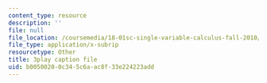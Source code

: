 ```yaml
---
content_type: resource
description: ''
file: null
file_location: /coursemedia/18-01sc-single-variable-calculus-fall-2010/b00500200c345c6aac8f33e224223add_ryLdyDrBfvI.vtt
file_type: application/x-subrip
resourcetype: Other
title: 3play caption file
uid: b0050020-0c34-5c6a-ac8f-33e224223add
---
```

